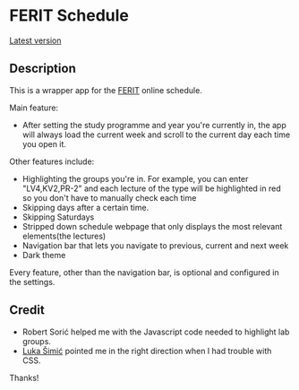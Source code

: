 # FERIT Schedule

[Latest version](https://github.com/davidtakac/FeritSchedule/releases/latest)

## Description
This is a wrapper app for the [FERIT](www.ferit.unios.hr) online schedule.

Main feature:
- After setting the study programme and year you're currently in, the app will always load the current week and scroll to the current day each time you open it. 

Other features include: 
- Highlighting the groups you're in. For example, you can enter "LV4,KV2,PR-2" and each lecture of the type will be highlighted in red so you don't have to manually check each time
- Skipping days after a certain time.
- Skipping Saturdays
- Stripped down schedule webpage that only displays the most relevant elements(the lectures)
- Navigation bar that lets you navigate to previous, current and next week
- Dark theme

Every feature, other than the navigation bar, is optional and configured in the settings.

## Credit
- Robert Sorić helped me with the Javascript code needed to highlight lab groups. 
- [Luka Šimić](https://github.com/lsimic) pointed me in the right direction when I had trouble with CSS.

Thanks!
